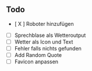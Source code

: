 ## Todo

- [ X ] Roboter hinzufügen
- [ ] Sprechblase als Wetteroutput
- [ ] Wetter als Icon und Text
- [ ] Fehler falls nichts gefunden
- [ ] Add Random Quote
- [ ] Favicon anpassen
